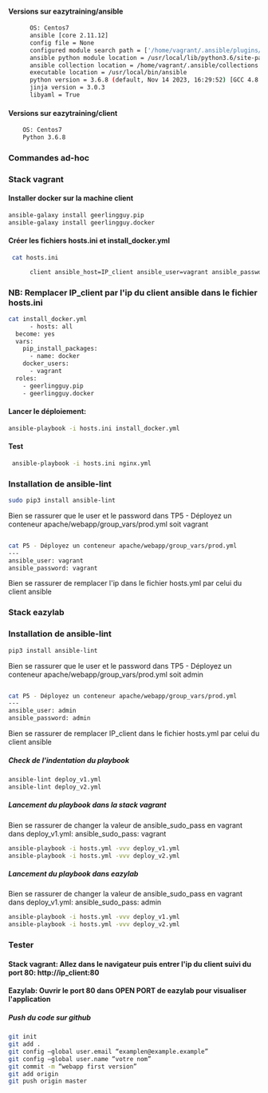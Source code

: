 #### Versions sur eazytraining/ansible
```bash
      OS: Centos7
      ansible [core 2.11.12]
      config file = None
      configured module search path = ['/home/vagrant/.ansible/plugins/modules', '/usr/share/ansible/plugins/modules']
      ansible python module location = /usr/local/lib/python3.6/site-packages/ansible
      ansible collection location = /home/vagrant/.ansible/collections:/usr/share/ansible/collections
      executable location = /usr/local/bin/ansible
      python version = 3.6.8 (default, Nov 14 2023, 16:29:52) [GCC 4.8.5 20150623 (Red Hat 4.8.5-44)]
      jinja version = 3.0.3
      libyaml = True
```
  
#### Versions sur eazytraining/client
```bash
    OS: Centos7
    Python 3.6.8
```

### Commandes ad-hoc

### Stack vagrant

####  Installer docker sur la machine client
```bash
ansible-galaxy install geerlingguy.pip
ansible-galaxy install geerlingguy.docker
```

#### Créer les fichiers hosts.ini et install_docker.yml

```bash
 cat hosts.ini

      client ansible_host=IP_client ansible_user=vagrant ansible_password=vagrant ansible_ssh_common_args='-o StrictHostKeyChecking=no' ansible_python_interpreter=/usr/bin/python3
```
### NB: Remplacer IP_client par l'ip du client ansible dans le fichier hosts.ini

```bash
cat install_docker.yml
      - hosts: all
  become: yes
  vars:
    pip_install_packages:
      - name: docker
    docker_users:
      - vagrant
  roles:
    - geerlingguy.pip
    - geerlingguy.docker

```

#### Lancer le déploiement: 
```bash
ansible-playbook -i hosts.ini install_docker.yml
```
#### Test
```bash
 ansible-playbook -i hosts.ini nginx.yml
```


### Installation de ansible-lint
```bash
sudo pip3 install ansible-lint
```

Bien se rassurer que le user et le password dans TP5 - Déployez un conteneur apache/webapp/group_vars/prod.yml soit vagrant

```bash

cat P5 - Déployez un conteneur apache/webapp/group_vars/prod.yml
---
ansible_user: vagrant
ansible_password: vagrant
```
Bien se rassurer de remplacer l'ip dans le fichier hosts.yml par celui du client ansible

### Stack eazylab

### Installation de ansible-lint
```bash
pip3 install ansible-lint
```

Bien se rassurer que le user et le password dans TP5 - Déployez un conteneur apache/webapp/group_vars/prod.yml soit admin

```bash

cat P5 - Déployez un conteneur apache/webapp/group_vars/prod.yml
---
ansible_user: admin
ansible_password: admin
```
Bien se rassurer de remplacer IP_client dans le fichier hosts.yml par celui du client ansible

#####  Check de l'indentation du playbook
```bash
ansible-lint deploy_v1.yml
ansible-lint deploy_v2.yml
```

#####  Lancement du playbook dans la stack vagrant

Bien se rassurer de changer la valeur de ansible_sudo_pass en vagrant dans deploy_v1.yml: ansible_sudo_pass: vagrant

```bash
ansible-playbook -i hosts.yml -vvv deploy_v1.yml
ansible-playbook -i hosts.yml -vvv deploy_v2.yml
```

#####  Lancement du playbook dans eazylab

Bien se rassurer de changer la valeur de ansible_sudo_pass en vagrant dans deploy_v1.yml: ansible_sudo_pass: admin

```bash
ansible-playbook -i hosts.yml -vvv deploy_v1.yml
ansible-playbook -i hosts.yml -vvv deploy_v2.yml
```
### Tester

#### Stack vagrant: Allez dans le navigateur puis entrer l'ip du client suivi du port 80: http://ip_client:80
#### Eazylab: Ouvrir le port 80 dans OPEN PORT de eazylab pour visualiser l'application

#####  Push du code sur github
```bash
git init
git add .
git config –global user.email “examplen@example.example”
git config –global user.name “votre nom”
git commit -m “webapp first version”
git add origin
git push origin master
```
